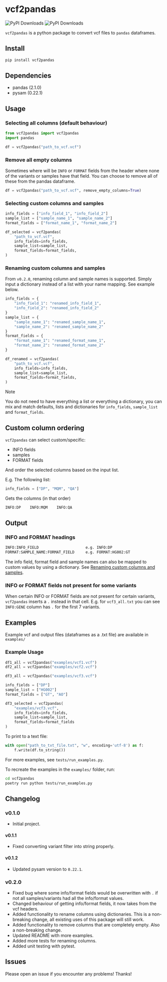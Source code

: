 # vcf2pandas

![PyPI Downloads](https://static.pepy.tech/badge/vcf2pandas/month)
![PyPI Downloads](https://static.pepy.tech/badge/vcf2pandas)

`vcf2pandas` is a python package to convert vcf files to `pandas` dataframes.

## Install

```bash
pip install vcf2pandas
```

## Dependencies

- pandas (2.1.0)
- pysam (0.22.1)

## Usage

### Selecting all columns (default behaviour)

```python
from vcf2pandas import vcf2pandas
import pandas

df = vcf2pandas("path_to_vcf.vcf")
```

### Remove all empty columns

Sometimes where will be `INFO` or `FORMAT` fields from the header where none of the variants or samples have that field. You can choose to remove all of these from the pandas dataframe.

```python
df = vcf2pandas("path_to_vcf.vcf", remove_empty_columns=True)
```

### Selecting custom columns and samples

```python
info_fields = ["info_field_1", "info_field_2"]
sample_list = ["sample_name_1", "sample_name_2"]
format_fields = ["format_name_1", "format_name_2"]

df_selected = vcf2pandas(
    "path_to_vcf.vcf",
    info_fields=info_fields,
    sample_list=sample_list,
    format_fields=format_fields,
)
```

### Renaming custom columns and samples

From `v0.2.0`, renaming column and sample names is supported. Simply input a dictionary instead of a list with your name mapping. See example below.

```python
info_fields = {
    "info_field_1": "renamed_info_field_1",
    "info_field_2": "renamed_info_field_2"
}
sample_list = {
    "sample_name_1": "renamed_sample_name_1",
    "sample_name_2": "renamed_sample_name_2"
}
format_fields = {
    "format_name_1": "renamed_format_name_1",
    "format_name_2": "renamed_format_name_2"
}

df_renamed = vcf2pandas(
    "path_to_vcf.vcf",
    info_fields=info_fields,
    sample_list=sample_list,
    format_fields=format_fields,
)
```

> [!NOTE]
> You do not need to have everything a list or everything a dictionary, you can mix and match defaults, lists and dictionaries for `info_fields`, `sample_list` and `format_fields`.

## Custom column ordering

`vcf2pandas` can select custom/specific:

- INFO fields
- samples
- FORMAT fields

And order the selected columns based on the input list.

E.g. The following list:

```python
info_fields = ["DP", "MQM", "QA"]
```

Gets the columns (in that order)

```txt
INFO:DP    INFO:MQM    INFO:QA
```

## Output

### INFO and FORMAT headings

```txt
INFO:INFO_FIELD                     e.g. INFO:DP
FORMAT:SAMPLE_NAME:FORMAT_FIELD     e.g. FORMAT:HG002:GT
```

The info field, format field and sample names can also be mapped to custom values by using a dictionary. See [Renaming custom columns and samples](#renaming-custom-columns-and-samples).

### INFO or FORMAT fields not present for some variants

When certain INFO or FORMAT fields are not present for certain variants, `vcf2pandas` inserts a `.` instead in that cell. E.g. for `vcf3_all.txt` you can see `INFO:GENE` column has `.` for the first 7 variants.

## Examples

Example vcf and output files (dataframes as a .txt file) are available in `examples/`

### Example Usage

```python
df1_all = vcf2pandas("examples/vcf1.vcf")
df2_all = vcf2pandas("examples/vcf2.vcf")

df3_all = vcf2pandas("examples/vcf3.vcf")

info_fields = ["DP"]
sample_list = ["HG002"]
format_fields = ["GT", "AO"]

df3_selected = vcf2pandas(
    "examples/vcf3.vcf",
    info_fields=info_fields,
    sample_list=sample_list,
    format_fields=format_fields
)
```

To print to a text file:

```python
with open("path_to_txt_file.txt", "w", encoding='utf-8') as f:
    f.write(df.to_string())
```

For more examples, see `tests/run_examples.py`.

To recreate the examples in the `examples/` folder, run:

```bash
cd vcf2pandas
poetry run python tests/run_examples.py
```

## Changelog

### v0.1.0

- Initial project.

#### v0.1.1

- Fixed converting variant filter into string properly.

#### v0.1.2

- Updated pysam version to `0.22.1`.

### v0.2.0

- Fixed bug where some info/format fields would be overwritten with `.` if not all samples/variants had all the info/format values.
- Changed behaviour of getting info/format fields, it now takes from the vcf headers.
- Added functionality to rename columns using dictionaries. This is a non-breaking change, all existing uses of this package will still work.
- Added functionality to remove columns that are completely empty. Also a non-breaking change.
- Updated README with more examples.
- Added more tests for renaming columns.
- Added unit testing with pytest.

## Issues

Please open an issue if you encounter any problems! Thanks!
